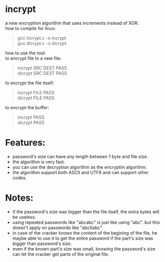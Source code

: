 # incrypt
a new encryption algorithm that uses increments instead of XOR.<br />
how to compile for linux:
>gcc incrypt.c -o incrypt<br />
>gcc dicrypt.c -o dicrypt

how to use the tool:<br/>
to encrypt file to a new file:<br/>
>incrypt SRC DEST PASS<br />
>dicrypt SRC DEST PASS<br/>

to encrypt the file itself:<br/>
>incrypt FILE PASS<br />
>dicrypt FILE PASS<br/>

to encrypt the buffer:
>incrypt PASS<br />
>dicrypt PASS
# Features:
- password's size can have any length between 1 byte and file size.
- the algorithm is very fast.
- you can use the decryption algorithm as the encryptiin algorithm.
- the algorithm support both ASCII and UTF8 and can support other codes.
# Notes:
- if the password's size was bigger than the file itself, the extra bytes will be useless.
- using repeated passwords like "abcabc" is just like using "abc". but this doesn't apply on passwords like "abc0abc".
- in case of the cracker knows the content of the begining of the file, he maybe able to use it to get the entire password if the part's size was bigger than password's size.
- even if the known part's size was small, knowing the password's size can let the cracker get parts of the original file.
